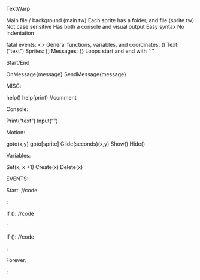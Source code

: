TextWarp



Main file / background (main.tw)
Each sprite has a folder, and file (sprite.tw)
Not case sensitive
Has both a console and visual output
Easy syntax
No indentation






fatal events: <>
General functions, variables, and coordinates: ()
Text: (“text”)
Sprites: []
Messages: {}
Loops start and end with “:”


Start/End

<start>
<kill>
OnMessage{message}
SendMessage{message}




MISC:

help()
help(print)
//comment

Console:

Print(“text”)
Input(“”)


Motion:

goto(x,y)
goto[sprite]
Glide(seconds)(x,y)
Show()
Hide()

Variables:

Set(x, x +1)
Create(x)
Delete(x)




EVENTS:


Start:
//code

:


If ():
//code

:


If ():
//code

:

Forever:




:


